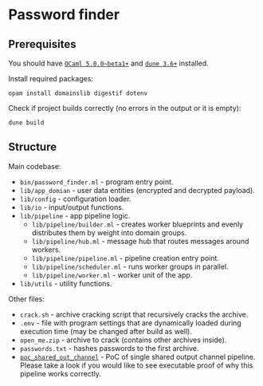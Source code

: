 # Password finder

## Prerequisites

You should have [`OCaml 5.0.0~beta1+`](https://github.com/ocaml-multicore/awesome-multicore-ocaml#installation) and [`dune 3.6+`](https://dune.build/install) installed.

Install required packages:
```
opam install domainslib digestif dotenv
```

Check if project builds correctly (no errors in the output or it is empty):
```
dune build
```

## Structure

Main codebase:
- `bin/password_finder.ml` - program entry point.
- `lib/app_domian` - user data entities (encrypted and decrypted payload).
- `lib/config` - configuration loader.
- `lib/io` - input/output functions.
- `lib/pipeline` - app pipeline logic.
  - `lib/pipeline/builder.ml` - creates worker blueprints and evenly distributes them by weight into domain groups.
  - `lib/pipeline/hub.ml` - message hub that routes messages around workers.
  - `lib/pipeline/pipeline.ml` - pipeline creation entry point.
  - `lib/pipeline/scheduler.ml` - runs worker groups in parallel.
  - `lib/pipeline/worker.ml` - worker unit of the app.
- `lib/utils` - utility functions.

Other files:
- `crack.sh` - archive cracking script that recursively cracks the archive.
- `.env` - file with program settings that are dynamically loaded during execution time (may be changed after build as well).
- `open_me.zip` - archive to crack (contains other archives inside).
- `passwords.txt` - hashes passwords to the first archive.
- [`poc_shared_out_channel`](poc_shared_out_channel) - PoC of single shared output channel pipeline. Please take a look if you would like to see executable proof of why this pipeline works correctly.